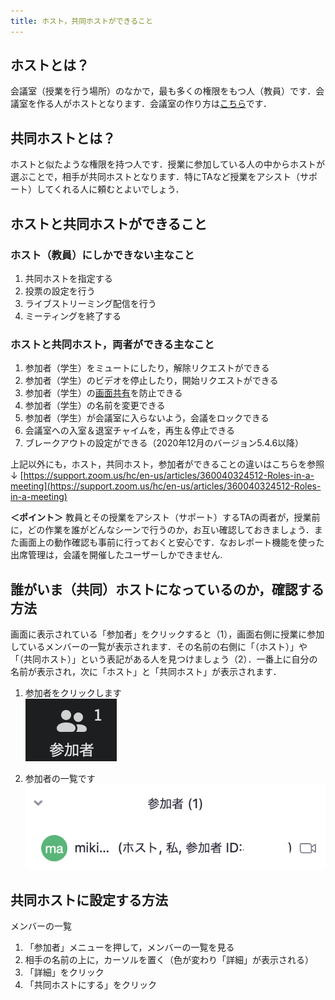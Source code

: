 ```yaml
---
title: ホスト，共同ホストができること
---
```


## ホストとは？
会議室（授業を行う場所）のなかで，最も多くの権限をもつ人（教員）です．会議室を作る人がホストとなります．会議室の作り方は[こちら](/zoom/create_room)です．


## 共同ホストとは？
ホストと似たような権限を持つ人です．授業に参加している人の中からホストが選ぶことで，相手が共同ホストとなります．特にTAなど授業をアシスト（サポート）してくれる人に頼むとよいでしょう．

## ホストと共同ホストができること
### ホスト（教員）にしかできない主なこと
1. 共同ホストを指定する
1. 投票の設定を行う
1. ライブストリーミング配信を行う
2. ミーティングを終了する

### ホストと共同ホスト，両者ができる主なこと
1. 参加者（学生）をミュートにしたり，解除リクエストができる
1. 参加者（学生）のビデオを停止したり，開始リクエストができる
1. 参加者（学生）の[画面共有](/zoom/how_to_use)を防止できる
1. 参加者（学生）の名前を変更できる
1. 参加者（学生）が会議室に入らないよう，会議をロックできる
1. 会議室への入室＆退室チャイムを，再生＆停止できる
1. ブレークアウトの設定ができる（2020年12月のバージョン5.4.6以降）

上記以外にも，ホスト，共同ホスト，参加者ができることの違いはこちらを参照 ↓
[https://support.zoom.us/hc/en-us/articles/360040324512-Roles-in-a-meeting](https://support.zoom.us/hc/en-us/articles/360040324512-Roles-in-a-meeting)

**＜ポイント＞** 教員とその授業をアシスト（サポート）するTAの両者が，授業前に，どの作業を誰がどんなシーンで行うのか，お互い確認しておきましょう．また画面上の動作確認も事前に行っておくと安心です．なおレポート機能を使った出席管理は，会議を開催したユーザーしかできません.

## 誰がいま（共同）ホストになっているのか，確認する方法
画面に表示されている「参加者」をクリックすると（1），画面右側に授業に参加しているメンバーの一覧が表示されます．その名前の右側に「（ホスト）」や「（共同ホスト）」という表記がある人を見つけましょう（2）．一番上に自分の名前が表示され，次に「ホスト」と「共同ホスト」が表示されます．

1. 参加者をクリックします  
![共同ホストを確認する](img/sharing_screen_faculty_members_1.png)

2. 参加者の一覧です  
![参加者の一覧](img/sharing_screen_faculty_members_2.png)


## 共同ホストに設定する方法
メンバーの一覧
1.	「参加者」メニューを押して，メンバーの一覧を見る
2.	相手の名前の上に，カーソルを置く（色が変わり「詳細」が表示される）
3.	「詳細」をクリック
4.	「共同ホストにする」をクリック

